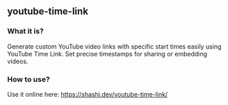 ## youtube-time-link

### What it is?
Generate custom YouTube video links with specific start times easily using YouTube Time Link. Set precise timestamps for sharing or embedding videos.

### How to use?
Use it online here: https://shashi.dev/youtube-time-link/

